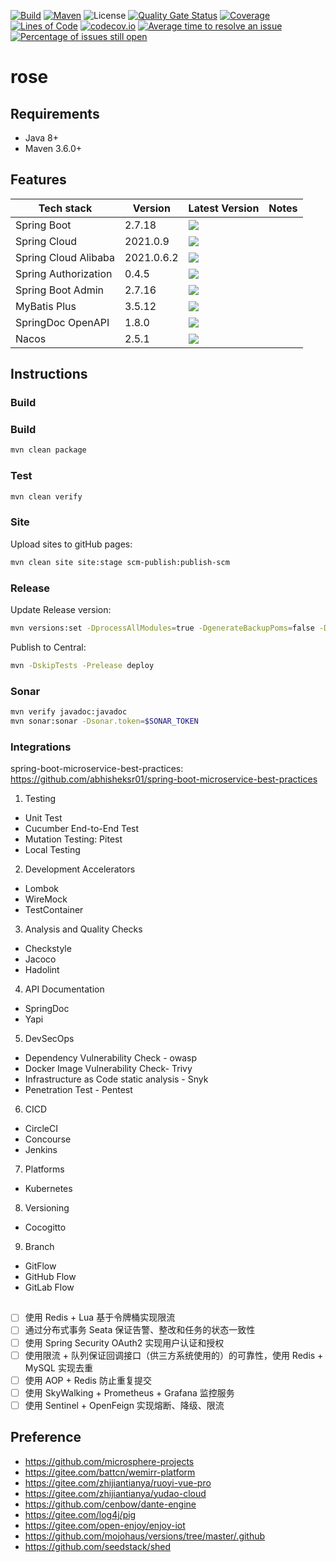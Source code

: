 [![Build](https://github.com/rosestack/rose/actions/workflows/build.yml/badge.svg)](https://github.com/rosestack/rose/actions/workflows/build.yml)
[![Maven](https://img.shields.io/maven-central/v/io.github.rosestack/rose.svg)](https://repo1.maven.org/maven2/io/github/rosestack/rose/)
![License](https://img.shields.io/github/license/rosestack/rose.svg)
[![Quality Gate Status](https://sonarcloud.io/api/project_badges/measure?project=io.github.rosestack%3Arose&metric=alert_status)](https://sonarcloud.io/summary/new_code?id=io.github.rosestack%3Arose)
[![Coverage](https://sonarcloud.io/api/project_badges/measure?project=io.github.rosestack%3Arose&metric=coverage)](https://sonarcloud.io/dashboard?id=io.github.rosestack%3Arose)
[![Lines of Code](https://sonarcloud.io/api/project_badges/measure?project=io.github.rosestack%3Arose&metric=ncloc)](https://sonarcloud.io/dashboard?id=io.github.rosestack%3Arose)
[![codecov.io](https://codecov.io/github/rosestack/rose/coverage.svg?branch=main)](https://codecov.io/github/rosestack/rose?branch=main)
[![Average time to resolve an issue](http://isitmaintained.com/badge/resolution/rosestack/rose.svg)](http://isitmaintained.com/project/rosestack/rose "Average time to resolve an issue")
[![Percentage of issues still open](http://isitmaintained.com/badge/open/rosestack/rose.svg)](http://isitmaintained.com/project/rosestack/rose "Percentage of issues still open")

# rose

## Requirements

- Java 8+
- Maven 3.6.0+

## Features

|      Tech stack      |  Version   |                                                                                                    Latest Version                                                                                                     | Notes |
|----------------------|------------|-----------------------------------------------------------------------------------------------------------------------------------------------------------------------------------------------------------------------|-------|
| Spring Boot          | 2.7.18     | ![](https://img.shields.io/maven-metadata/v?label=&color=blue&versionPrefix=2&metadataUrl=https://repo1.maven.org/maven2/org/springframework/boot/spring-boot-dependencies/maven-metadata.xml)                        |       |
| Spring Cloud         | 2021.0.9   | ![](https://img.shields.io/maven-metadata/v?label=&color=blue&versionPrefix=2021&metadataUrl=https://repo1.maven.org/maven2/org/springframework/cloud/spring-cloud-dependencies/maven-metadata.xml)                   |       |
| Spring Cloud Alibaba | 2021.0.6.2 | ![](https://img.shields.io/maven-metadata/v?label=&color=blue&versionPrefix=2021.0&metadataUrl=https://repo1.maven.org/maven2/com/alibaba/cloud/spring-cloud-alibaba-dependencies/maven-metadata.xml)                 |       |
| Spring Authorization | 0.4.5      | ![](https://img.shields.io/maven-metadata/v?label=&color=blue&versionPrefix=0&metadataUrl=https://repo1.maven.org/maven2/org/springframework/security/spring-security-oauth2-authorization-server/maven-metadata.xml) |       |
| Spring Boot Admin    | 2.7.16     | ![](https://img.shields.io/maven-metadata/v?label=&color=blue&versionPrefix=2&metadataUrl=https://repo1.maven.org/maven2/de/codecentric/spring-boot-admin-dependencies/maven-metadata.xml)                            |       |
| MyBatis Plus         | 3.5.12     | ![](https://img.shields.io/maven-metadata/v?label=&color=blue&versionPrefix=3&metadataUrl=https://repo1.maven.org/maven2/com/baomidou/mybatis-plus-bom/maven-metadata.xml)                                            |       |
| SpringDoc OpenAPI    | 1.8.0      | ![](https://img.shields.io/maven-metadata/v?label=&color=blue&versionPrefix=1&metadataUrl=https://repo1.maven.org/maven2/org/springdoc/springdoc-openapi/maven-metadata.xml)                                          |
| Nacos                | 2.5.1      | ![](https://img.shields.io/maven-metadata/v?label=&color=blue&versionPrefix=2&metadataUrl=https://repo1.maven.org/maven2/com/alibaba/nacos/nacos-all/maven-metadata.xml)                                              |

## Instructions

### Build

### Build

```bash
mvn clean package
```

### Test

```bash
mvn clean verify
```

### Site

Upload sites to gitHub pages:

```bash
mvn clean site site:stage scm-publish:publish-scm 
```

### Release

Update Release version:

```bash
mvn versions:set -DprocessAllModules=true -DgenerateBackupPoms=false -DnewVersion=0.0.1
```

Publish to Central:

```bash
mvn -DskipTests -Prelease deploy
```

### Sonar

```bash
mvn verify javadoc:javadoc
mvn sonar:sonar -Dsonar.token=$SONAR_TOKEN
```

### Integrations

spring-boot-microservice-best-practices: https://github.com/abhisheksr01/spring-boot-microservice-best-practices

1. Testing

- Unit Test
- Cucumber End-to-End Test
- Mutation Testing: Pitest
- Local Testing

2. Development Accelerators

- Lombok
- WireMock
- TestContainer

3. Analysis and Quality Checks

- Checkstyle
- Jacoco
- Hadolint

4. API Documentation

- SpringDoc
- Yapi

5. DevSecOps

- Dependency Vulnerability Check - owasp
- Docker Image Vulnerability Check- Trivy
- Infrastructure as Code static analysis - Snyk
- Penetration Test - Pentest

6. CICD

- CircleCI
- Concourse
- Jenkins

7. Platforms

- Kubernetes

8. Versioning

- Cocogitto

9. Branch

- GitFlow
- GitHub Flow
- GitLab Flow

## 

- [ ] 使用 Redis + Lua 基于令牌桶实现限流
- [ ] 通过分布式事务 Seata 保证告警、整改和任务的状态一致性
- [ ] 使用 Spring Security OAuth2 实现用户认证和授权
- [ ] 使用限流 + 队列保证回调接口（供三方系统使用的）的可靠性，使用 Redis + MySQL 实现去重
- [ ] 使用 AOP + Redis 防止重复提交
- [ ] 使用 SkyWalking + Prometheus + Grafana 监控服务
- [ ] 使用 Sentinel + OpenFeign 实现熔断、降级、限流

## Preference

- https://github.com/microsphere-projects
- https://gitee.com/battcn/wemirr-platform
- https://gitee.com/zhijiantianya/ruoyi-vue-pro
- https://gitee.com/zhijiantianya/yudao-cloud
- https://github.com/cenbow/dante-engine
- https://gitee.com/log4j/pig
- https://gitee.com/open-enjoy/enjoy-iot
- https://github.com/mojohaus/versions/tree/master/.github
- https://github.com/seedstack/shed

